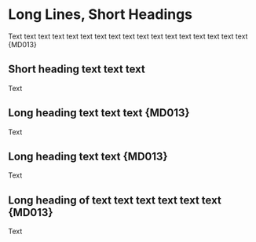 # Long Lines, Short Headings

Text text text text text text text text text text text text text text text text text {MD013}

## Short heading text text text

Text

## Long heading text text text {MD013}

Text

## Long heading text text {MD013} ##

Text

Long heading of text text text text text text {MD013}
-----------------------------------------------------

Text

<!-- markdownlint-configure-file {
  "heading-style": false,
  "line-length": {
    "heading_line_length": 30
  }
} -->
